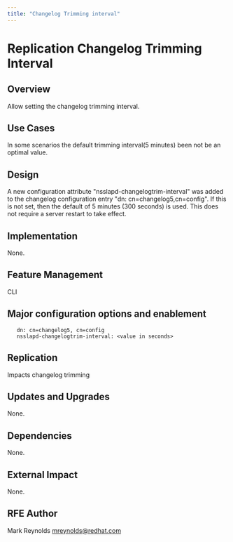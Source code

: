 ```yaml
---
title: "Changelog Trimming interval"
---
```


# Replication Changelog Trimming Interval

Overview
--------

Allow setting the changelog trimming interval.

Use Cases
---------

In some scenarios the default trimming interval(5 minutes) been not be an optimal value.

Design
------

A new configuration attribute "nsslapd-changelogtrim-interval" was added to the changelog configuration entry "dn: cn=changelog5,cn=config". If this is not set, then the default of 5 minutes (300 seconds) is used. This does not require a server restart to take effect.

Implementation
--------------

None.

Feature Management
------------------

CLI

Major configuration options and enablement
------------------------------------------

       dn: cn=changelog5, cn=config
       nsslapd-changelogtrim-interval: <value in seconds>

Replication
-----------

Impacts changelog trimming

Updates and Upgrades
--------------------

None.

Dependencies
------------

None.

External Impact
---------------

None.

RFE Author
----------

Mark Reynolds <mreynolds@redhat.com>
